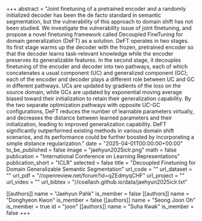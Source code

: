 +++
abstract = "Joint finetuning of a pretrained encoder and a randomly initialized decoder has been the de facto standard in semantic segmentation, but the vulnerability of this approach to domain shift has not been studied. We investigate the vulnerability issue of joint finetuning, and propose a novel finetuning framework called Decoupled FineTuning for domain generalization (DeFT) as a solution. DeFT operates in two stages. Its first stage warms up the decoder with the frozen, pretrained encoder so that the decoder learns task-relevant knowledge while the encoder preserves its generalizable features. In the second stage, it decouples finetuning of the encoder and decoder into two pathways, each of which concatenates a usual component (UC) and generalized component (GC); each of the encoder and decoder plays a different role between UC and GC in different pathways. UCs are updated by gradients of the loss on the source domain, while GCs are updated by exponential moving average biased toward their initialization to retain their generalization capability. By the two separate optimization pathways with opposite UC-GC configurations, DeFT reduces the number of learnable parameters virtually, and decreases the distance between learned parameters and their initialization, leading to improved generalization capability. DeFT significantly outperformed existing methods in various domain shift scenarios, and its performance could be further boosted by incorporating a simple distance regularization."
date = "2025-04-01T00:00:00+00:00"
to_be_published = false
image = "jaehyun2025iclr.png"
math = false
publication = "International Conference on Learning Representations"
publication_short = "ICLR"
selected = false
title = "Decoupled Finetuning for Domain Generalizable Semantic Segmentation"
url_code = ""
url_dataset = ""
url_pdf = "//openreview.net/forum?id=qZEdmyqCHF"
url_project = ""
url_video = ""
url_bibtex = "//coallaoh.github.io/data/jaehyun2025iclr.txt"

[[authors]]
    name = "Jaehyun Pahk"
    is_member = false
[[authors]]
    name = "Donghyeon Kwon"
    is_member = false
[[authors]]
    name = "Seong Joon Oh"
    is_member = true
    id = "joon"
[[authors]]
    name = "Suha Kwak"
    is_member = false
+++
